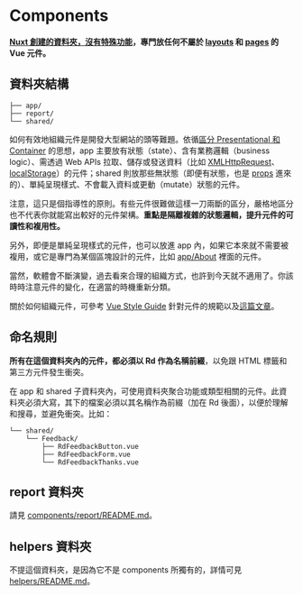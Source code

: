 # Components

**[Nuxt 創建的資料夾，沒有特殊功能](https://nuxtjs.org/docs/2.x/directory-structure/components)，專門放任何不屬於 [layouts](https://nuxtjs.org/docs/2.x/directory-structure/layouts) 和 [pages](https://nuxtjs.org/docs/2.x/directory-structure/pages) 的 Vue 元件。**

## 資料夾結構

```
├── app/
├── report/
└── shared/
```

如何有效地組織元件是開發大型網站的頭等難題。依循[區分 Presentational 和 Container](https://medium.com/@dan_abramov/smart-and-dumb-components-7ca2f9a7c7d0) 的思想，app 主要放有狀態（state）、含有業務邏輯（business logic）、需透過 Web APIs 拉取、儲存或發送資料（比如 [XMLHttpRequest](https://developer.mozilla.org/en-US/docs/Web/API/XMLHttpRequest)、[localStorage](https://developer.mozilla.org/en-US/docs/Web/API/Window/localStorage)）的元件；shared 則放那些無狀態（即便有狀態，也是 [props](https://vuejs.org/v2/guide/components-props.html) 進來的）、單純呈現樣式、不會載入資料或更動（mutate）狀態的元件。

注意，這只是個指導性的原則。有些元件很難做這樣一刀兩斷的區分，嚴格地區分也不代表你就能寫出較好的元件架構。**重點是隔離複雜的狀態邏輯，提升元件的可讀性和複用性。**

另外，即便是單純呈現樣式的元件，也可以放進 app 內，如果它本來就不需要被複用，或它是專門為某個區塊設計的元件，比如 [app/About](./app/About) 裡面的元件。

當然，軟體會不斷演變，過去看來合理的組織方式，也許到今天就不適用了。你該時時注意元件的變化，在適當的時機重新分類。

關於如何組織元件，可參考 [Vue Style Guide](https://v3.vuejs.org/style-guide/) 針對元件的規範以及[這篇文章](https://harlanzw.com/blog/scale-your-vue-components/)。

## 命名規則

**所有在這個資料夾內的元件，都必須以 Rd 作為名稱前綴**，以免跟 HTML 標籤和第三方元件發生衝突。

在 app 和 shared 子資料夾內，可使用資料夾聚合功能或類型相關的元件。此資料夾必須大寫，其下的檔案必須以其名稱作為前綴（加在 Rd 後面），以便於理解和搜尋，並避免衝突。比如：

```
└── shared/
    └── Feedback/
        ├── RdFeedbackButton.vue
        ├── RdFeedbackForm.vue
        └── RdFeedbackThanks.vue
```

## report 資料夾

請見 [components/report/README.md](./report/README.md)。

## helpers 資料夾

不提這個資料夾，是因為它不是 components 所獨有的，詳情可見 [helpers/README.md](../helpers/README.md)。
